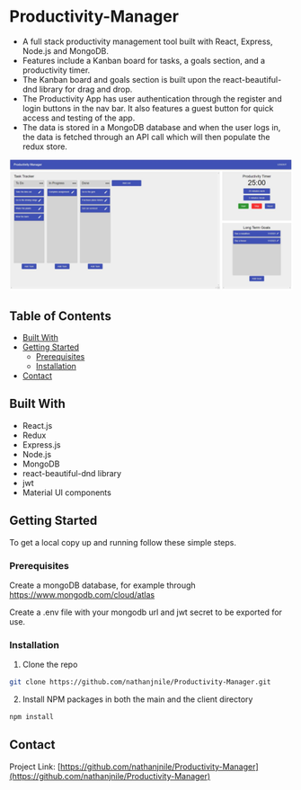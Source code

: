 # Productivity-Manager

*	A full stack productivity management tool built with React, Express, Node.js and MongoDB.
*   Features include a Kanban board for tasks, a goals section, and a productivity timer.
*   The Kanban board and goals section is built upon the react-beautiful-dnd library for drag and drop.
*   The Productivity App has user authentication through the register and login buttons in the nav bar. It also features a guest button for quick access and testing of the app.
*   The data is stored in a MongoDB database and when the user logs in, the data is fetched through an API call which will then populate the redux store.

<img src="/Screenshots/example.JPG" alt="Logo">

<!-- TABLE OF CONTENTS -->
## Table of Contents

* [Built With](#built-with)
* [Getting Started](#getting-started)
  * [Prerequisites](#prerequisites)
  * [Installation](#installation)
* [Contact](#contact)


## Built With

* React.js
* Redux
* Express.js
* Node.js
* MongoDB
* react-beautiful-dnd library
* jwt
* Material UI components

<!-- GETTING STARTED -->
## Getting Started

To get a local copy up and running follow these simple steps.

### Prerequisites

Create a mongoDB database, for example through https://www.mongodb.com/cloud/atlas

Create a .env file with your mongodb url and jwt secret to be exported for use.

### Installation
 
1. Clone the repo
```sh
git clone https://github.com/nathanjnile/Productivity-Manager.git
```
2. Install NPM packages in both the main and the client directory
```sh
npm install
```

<!-- CONTACT -->
## Contact

Project Link: [https://github.com/nathanjnile/Productivity-Manager](https://github.com/nathanjnile/Productivity-Manager)
